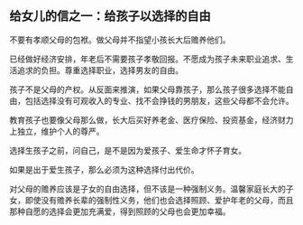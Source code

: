 ## 给女儿的信之一：给孩子以选择的自由

不要有孝顺父母的包袱。做父母并不指望小孩长大后赡养他们。



已经做好经济安排，年老后不需要孩子孝敬回报。不愿成为孩子未来职业追求、生活追求的负担。尊重选择职业，选择男友的自由。



孩子不是父母的产权。从反面来推演，如果父母靠孩子，那么孩子很多选择不能自由，包括选择没有可观收入的专业、找不会挣钱的男朋友，这些父母都不会允许。



教育孩子也要像父母那么做，长大后买好养老金、医疗保险、投资基金，经济财力上独立，维护个人的尊严。



选择生孩子之前，问自己，是不是因为爱孩子、爱生命才怀子育女。



如果是出于爱生孩子，那么必须为这种选择付出代价。



对父母的赡养应该是子女的自由选择，但不该是一种强制义务。温馨家庭长大的子女，即使没有赡养长辈的强制性义务，他们也会选择照顾、爱护年老的父母，而且那种自愿的选择会更加充满爱，得到照顾的父母也会更加幸福。

